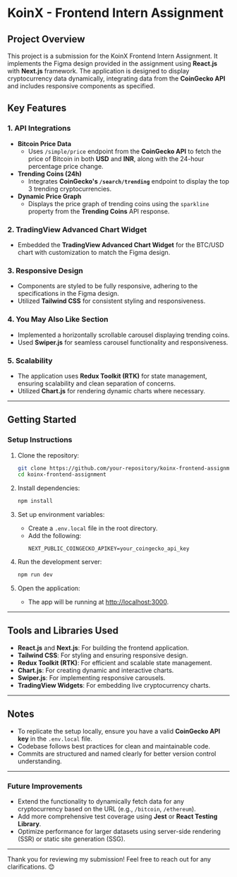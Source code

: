 # KoinX - Frontend Intern Assignment

## Project Overview

This project is a submission for the KoinX Frontend Intern Assignment. It implements the Figma design provided in the assignment using **React.js** with **Next.js** framework. The application is designed to display cryptocurrency data dynamically, integrating data from the **CoinGecko API** and includes responsive components as specified.
 

## Key Features

### 1. **API Integrations**
- **Bitcoin Price Data**
  - Uses `/simple/price` endpoint from the **CoinGecko API** to fetch the price of Bitcoin in both **USD** and **INR**, along with the 24-hour percentage price change.
- **Trending Coins (24h)**
  - Integrates **CoinGecko's `/search/trending`** endpoint to display the top 3 trending cryptocurrencies.
- **Dynamic Price Graph**
  - Displays the price graph of trending coins using the `sparkline` property from the **Trending Coins** API response.

### 2. **TradingView Advanced Chart Widget**
- Embedded the **TradingView Advanced Chart Widget** for the BTC/USD chart with customization to match the Figma design.

### 3. **Responsive Design**
- Components are styled to be fully responsive, adhering to the specifications in the Figma design.
- Utilized **Tailwind CSS** for consistent styling and responsiveness.

### 4. **You May Also Like Section**
- Implemented a horizontally scrollable carousel displaying trending coins.
- Used **Swiper.js** for seamless carousel functionality and responsiveness.

### 5. **Scalability**
- The application uses **Redux Toolkit (RTK)** for state management, ensuring scalability and clean separation of concerns.
- Utilized **Chart.js** for rendering dynamic charts where necessary.

---

## Getting Started

### **Setup Instructions**

1. Clone the repository:
   ```bash
   git clone https://github.com/your-repository/koinx-frontend-assignment.git
   cd koinx-frontend-assignment
   ```

2. Install dependencies:
   ```bash
   npm install
   ```

3. Set up environment variables:
   - Create a `.env.local` file in the root directory.
   - Add the following:
     ```env
     NEXT_PUBLIC_COINGECKO_APIKEY=your_coingecko_api_key
     ```

4. Run the development server:
   ```bash
   npm run dev
   ```

5. Open the application:
   - The app will be running at [http://localhost:3000](http://localhost:3000).

---

## Tools and Libraries Used

- **React.js** and **Next.js**: For building the frontend application.
- **Tailwind CSS**: For styling and ensuring responsive design.
- **Redux Toolkit (RTK)**: For efficient and scalable state management.
- **Chart.js**: For creating dynamic and interactive charts.
- **Swiper.js**: For implementing responsive carousels.
- **TradingView Widgets**: For embedding live cryptocurrency charts.

---

## Notes

- To replicate the setup locally, ensure you have a valid **CoinGecko API key** in the `.env.local` file.
- Codebase follows best practices for clean and maintainable code.
- Commits are structured and named clearly for better version control understanding.

---

### Future Improvements

- Extend the functionality to dynamically fetch data for any cryptocurrency based on the URL (e.g., `/bitcoin`, `/ethereum`).
- Add more comprehensive test coverage using **Jest** or **React Testing Library**.
- Optimize performance for larger datasets using server-side rendering (SSR) or static site generation (SSG).

---

Thank you for reviewing my submission! Feel free to reach out for any clarifications. 😊